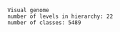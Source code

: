 
        Visual genome
        number of levels in hierarchy: 22
        number of classes: 5489
        